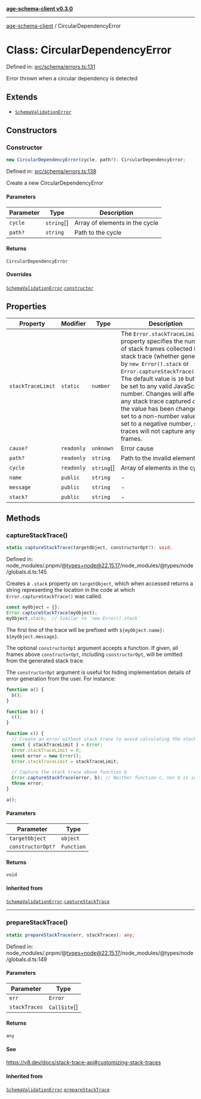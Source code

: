 [**age-schema-client v0.3.0**](../index.md)

***

[age-schema-client](../index.md) / CircularDependencyError

# Class: CircularDependencyError

Defined in: [src/schema/errors.ts:131](https://github.com/standardbeagle/ageSchemaClient/blob/main/src/schema/errors.ts#L131)

Error thrown when a circular dependency is detected

## Extends

- [`SchemaValidationError`](SchemaValidationError.md)

## Constructors

### Constructor

```ts
new CircularDependencyError(cycle, path?): CircularDependencyError;
```

Defined in: [src/schema/errors.ts:138](https://github.com/standardbeagle/ageSchemaClient/blob/main/src/schema/errors.ts#L138)

Create a new CircularDependencyError

#### Parameters

| Parameter | Type | Description |
| ------ | ------ | ------ |
| `cycle` | `string`[] | Array of elements in the cycle |
| `path?` | `string` | Path to the cycle |

#### Returns

`CircularDependencyError`

#### Overrides

[`SchemaValidationError`](SchemaValidationError.md).[`constructor`](SchemaValidationError.md#constructor)

## Properties

| Property | Modifier | Type | Description | Inherited from | Defined in |
| ------ | ------ | ------ | ------ | ------ | ------ |
| <a id="stacktracelimit"></a> `stackTraceLimit` | `static` | `number` | The `Error.stackTraceLimit` property specifies the number of stack frames collected by a stack trace (whether generated by `new Error().stack` or `Error.captureStackTrace(obj)`). The default value is `10` but may be set to any valid JavaScript number. Changes will affect any stack trace captured _after_ the value has been changed. If set to a non-number value, or set to a negative number, stack traces will not capture any frames. | [`SchemaValidationError`](SchemaValidationError.md).[`stackTraceLimit`](SchemaValidationError.md#stacktracelimit) | node\_modules/.pnpm/@types+node@22.15.17/node\_modules/@types/node/globals.d.ts:161 |
| <a id="cause"></a> `cause?` | `readonly` | `unknown` | Error cause | [`SchemaValidationError`](SchemaValidationError.md).[`cause`](SchemaValidationError.md#cause) | [src/schema/errors.ts:17](https://github.com/standardbeagle/ageSchemaClient/blob/main/src/schema/errors.ts#L17) |
| <a id="path"></a> `path?` | `readonly` | `string` | Path to the invalid element | [`SchemaValidationError`](SchemaValidationError.md).[`path`](SchemaValidationError.md#path) | [src/schema/errors.ts:57](https://github.com/standardbeagle/ageSchemaClient/blob/main/src/schema/errors.ts#L57) |
| <a id="cycle"></a> `cycle` | `readonly` | `string`[] | Array of elements in the cycle | - | [src/schema/errors.ts:139](https://github.com/standardbeagle/ageSchemaClient/blob/main/src/schema/errors.ts#L139) |
| <a id="name"></a> `name` | `public` | `string` | - | [`SchemaValidationError`](SchemaValidationError.md).[`name`](SchemaValidationError.md#name) | node\_modules/.pnpm/typescript@5.8.3/node\_modules/typescript/lib/lib.es5.d.ts:1076 |
| <a id="message"></a> `message` | `public` | `string` | - | [`SchemaValidationError`](SchemaValidationError.md).[`message`](SchemaValidationError.md#message) | node\_modules/.pnpm/typescript@5.8.3/node\_modules/typescript/lib/lib.es5.d.ts:1077 |
| <a id="stack"></a> `stack?` | `public` | `string` | - | [`SchemaValidationError`](SchemaValidationError.md).[`stack`](SchemaValidationError.md#stack) | node\_modules/.pnpm/typescript@5.8.3/node\_modules/typescript/lib/lib.es5.d.ts:1078 |

## Methods

### captureStackTrace()

```ts
static captureStackTrace(targetObject, constructorOpt?): void;
```

Defined in: node\_modules/.pnpm/@types+node@22.15.17/node\_modules/@types/node/globals.d.ts:145

Creates a `.stack` property on `targetObject`, which when accessed returns
a string representing the location in the code at which
`Error.captureStackTrace()` was called.

```js
const myObject = {};
Error.captureStackTrace(myObject);
myObject.stack;  // Similar to `new Error().stack`
```

The first line of the trace will be prefixed with
`${myObject.name}: ${myObject.message}`.

The optional `constructorOpt` argument accepts a function. If given, all frames
above `constructorOpt`, including `constructorOpt`, will be omitted from the
generated stack trace.

The `constructorOpt` argument is useful for hiding implementation
details of error generation from the user. For instance:

```js
function a() {
  b();
}

function b() {
  c();
}

function c() {
  // Create an error without stack trace to avoid calculating the stack trace twice.
  const { stackTraceLimit } = Error;
  Error.stackTraceLimit = 0;
  const error = new Error();
  Error.stackTraceLimit = stackTraceLimit;

  // Capture the stack trace above function b
  Error.captureStackTrace(error, b); // Neither function c, nor b is included in the stack trace
  throw error;
}

a();
```

#### Parameters

| Parameter | Type |
| ------ | ------ |
| `targetObject` | `object` |
| `constructorOpt?` | `Function` |

#### Returns

`void`

#### Inherited from

[`SchemaValidationError`](SchemaValidationError.md).[`captureStackTrace`](SchemaValidationError.md#capturestacktrace)

***

### prepareStackTrace()

```ts
static prepareStackTrace(err, stackTraces): any;
```

Defined in: node\_modules/.pnpm/@types+node@22.15.17/node\_modules/@types/node/globals.d.ts:149

#### Parameters

| Parameter | Type |
| ------ | ------ |
| `err` | `Error` |
| `stackTraces` | `CallSite`[] |

#### Returns

`any`

#### See

https://v8.dev/docs/stack-trace-api#customizing-stack-traces

#### Inherited from

[`SchemaValidationError`](SchemaValidationError.md).[`prepareStackTrace`](SchemaValidationError.md#preparestacktrace)
